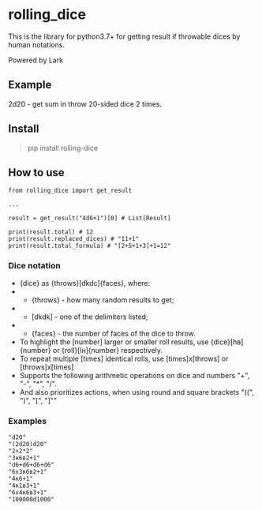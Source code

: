 # rolling_dice

This is the library for python3.7+ for getting result if throwable dices by human notations.  

Powered by Lark

## Example  

2d20 - get sum in throw 20-sided dice 2 times.

## Install

> pip install rolling-dice

## How to use

```
from rolling_dice import get_result

...

result = get_result("4d6+1")[0] # List[Result]

print(result.total) # 12
print(result.replaced_dices) # "11+1"
print(result.total_formula) # "[2+5+1+3]+1=12"
```

### Dice notation

- {dice} as {throws}[dkdc]{faces}, where:
- - {throws} - how many random results to get;  
- - [dkdk] - one of the delimiters listed;
- - {faces} - the number of faces of the dice to throw.  
- To highlight the [number] larger or smaller roll results, use {dice}[hв]{number} or {roll}[lн]{number} respectively.
- To repeat multiple [times] identical rolls, use [times]x[throws] or [throws]x[times]
- Supports the following arithmetic operations on dice and numbers "+", "-", "*", "/".
- Аnd also prioritizes actions, when using round and square brackets "((", ")", "[", "]"" 

### Examples

```
"d20"
"(2d20)d20"
"2+2*2"
"3к6в2+1"
"d6+d6+d6+d6"
"6x3к6в2+1"
"4к6+1"
"4к1в3+1"
"6х4к6в3+1"
"100000d1000"
```